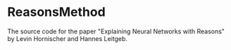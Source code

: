 # ReasonsMethod
The source code for the paper "Explaining Neural Networks with Reasons" by Levin Hornischer and Hannes Leitgeb.
